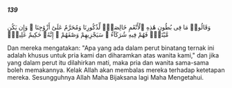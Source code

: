 ##### 139

<span class="ayah">وَقَالُوا۟ مَا فِى بُطُونِ هَٰذِهِ ٱلْأَنْعَٰمِ خَالِصَةٌۭ لِّذُكُورِنَا وَمُحَرَّمٌ عَلَىٰٓ أَزْوَٰجِنَا ۖ وَإِن يَكُن مَّيْتَةًۭ فَهُمْ فِيهِ شُرَكَآءُ ۚ سَيَجْزِيهِمْ وَصْفَهُمْ ۚ إِنَّهُۥ حَكِيمٌ عَلِيمٌۭ</span>

<span class="ayah_translation">Dan mereka mengatakan: "Apa yang ada dalam perut binatang ternak ini adalah khusus untuk pria kami dan diharamkan atas wanita kami," dan jika yang dalam perut itu dilahirkan mati, maka pria dan wanita sama-sama boleh memakannya. Kelak Allah akan membalas mereka terhadap ketetapan mereka. Sesungguhnya Allah Maha Bijaksana lagi Maha Mengetahui.</span>
